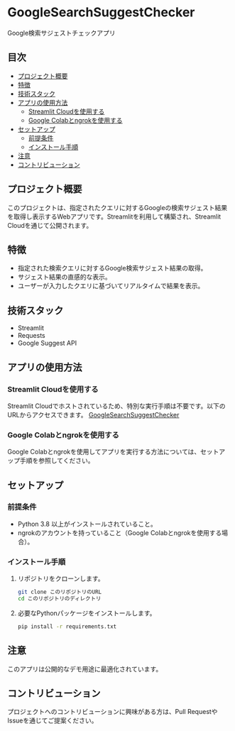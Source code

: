 # GoogleSearchSuggestChecker
Google検索サジェストチェックアプリ

## 目次
- [プロジェクト概要](#プロジェクト概要)
- [特徴](#特徴)
- [技術スタック](#技術スタック)
- [アプリの使用方法](#アプリの使用方法)
  - [Streamlit Cloudを使用する](#streamlit-cloudを使用する)
  - [Google Colabとngrokを使用する](#google-colabとngrokを使用する)
- [セットアップ](#セットアップ)
  - [前提条件](#前提条件)
  - [インストール手順](#インストール手順)
- [注意](#注意)
- [コントリビューション](#コントリビューション)

## プロジェクト概要
このプロジェクトは、指定されたクエリに対するGoogleの検索サジェスト結果を取得し表示するWebアプリです。Streamlitを利用して構築され、Streamlit Cloudを通じて公開されます。

## 特徴
- 指定された検索クエリに対するGoogle検索サジェスト結果の取得。
- サジェスト結果の直感的な表示。
- ユーザーが入力したクエリに基づいてリアルタイムで結果を表示。

## 技術スタック
- Streamlit
- Requests
- Google Suggest API

## アプリの使用方法
### Streamlit Cloudを使用する
Streamlit Cloudでホストされているため、特別な実行手順は不要です。以下のURLからアクセスできます。
[GoogleSearchSuggestChecker](https://appsearchsuggestchecker-8cgj6vcqovha8vrfpzxd5h.streamlit.app/)

### Google Colabとngrokを使用する
Google Colabとngrokを使用してアプリを実行する方法については、セットアップ手順を参照してください。

## セットアップ
### 前提条件
- Python 3.8 以上がインストールされていること。
- ngrokのアカウントを持っていること（Google Colabとngrokを使用する場合）。

### インストール手順
1. リポジトリをクローンします。
    ```bash
    git clone このリポジトリのURL
    cd このリポジトリのディレクトリ
    ```
2. 必要なPythonパッケージをインストールします。
    ```bash
    pip install -r requirements.txt
    ```
    
## 注意
このアプリは公開的なデモ用途に最適化されています。

## コントリビューション
プロジェクトへのコントリビューションに興味がある方は、Pull RequestやIssueを通じてご提案ください。
